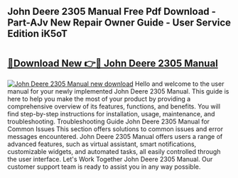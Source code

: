 ## John Deere 2305 Manual Free Pdf Download - Part-AJv New Repair Owner Guide - User Service Edition iK5oT

# <h2><a href="http://bc9146.oget.top/?id=John+Deere+2305+Manual">🔗Download New 👉🔴 John Deere 2305 Manual</a></h2>

[![John Deere 2305 Manual new download](https://i.imgur.com/5g1atiW.png)](http://bc9146.oget.top/?id=John+Deere+2305+Manual)
Hello and welcome to the user manual for your newly implemented John Deere 2305 Manual. This guide is here to help you make the most of your product by providing a comprehensive overview of its features, functions, and benefits. You will find step-by-step instructions for installation, usage, maintenance, and troubleshooting. Troubleshooting Guide John Deere 2305 Manual for Common Issues This section offers solutions to common issues and error messages encountered. John Deere 2305 Manual offers users a range of advanced features, such as virtual assistant, smart notifications, customizable widgets, and automated tasks, all easily controlled through the user interface. Let's Work Together John Deere 2305 Manual. Our customer support team is ready to assist you in any way possible.
